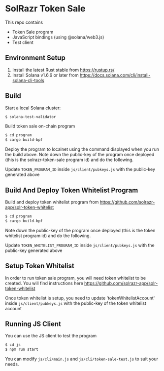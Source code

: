 # SolRazr Token Sale

This repo contains
* Token Sale program
* JavaScript bindings (using @solana/web3.js)
* Test client

## Environment Setup

1. Install the latest Rust stable from https://rustup.rs/
2. Install Solana v1.6.6 or later from https://docs.solana.com/cli/install-solana-cli-tools

## Build

Start a local Solana cluster:
```bash
$ solana-test-validator
```
Build token sale on-chain program
```bash
$ cd program
$ cargo build-bpf
```
Deploy the program to localnet using the command displayed when you run the build above. Note down the public-key of the program once deployed (this is the solrazr-token-sale program id) and do the following.

Update `TOKEN_PROGRAM_ID` inside `js/client/pubkeys.js` with the public-key generated above

## Build And Deploy Token Whitelist Program

Build and deploy token whitelist program from https://github.com/solrazr-app/solr-token-whitelist
```bash
$ cd program
$ cargo build-bpf
```
Note down the public-key of the program once deployed (this is the token whitelist program id) and do the following.

Update `TOKEN_WHITELIST_PROGRAM_ID` inside `js/client/pubkeys.js` with the public-key generated above

## Setup Token Whitelist

In order to run token sale program, you will need token whitelist to be created. You will find instructions here https://github.com/solrazr-app/solr-token-whitelist

Once token whitelist is setup, you need to update 'tokenWhitelistAccount' inside `js/client/pubkeys.js` with the public-key of the token whitelist account

## Running JS Client

You can use the JS client to test the program
```bash
$ cd js
$ npm run start
```

You can modify `js/cli/main.js` and `js/cli/token-sale-test.js` to suit your needs.
